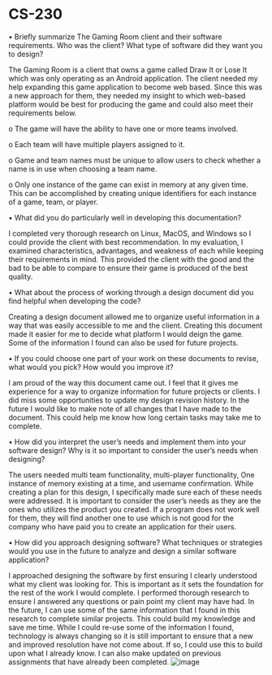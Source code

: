 # CS-230

•	Briefly summarize The Gaming Room client and their software requirements. Who was the client? What type of software did they want you to design? 

The Gaming Room is a client that owns a game called Draw It or Lose It which was only operating as an Android application. The client needed my help expanding this game application to become web based. Since this was a new approach for them, they needed my insight to which web-based platform would be best for producing the game and could also meet their requirements below. 

o	The game will have the ability to have one or more teams involved.

o	Each team will have multiple players assigned to it.

o	Game and team names must be unique to allow users to check whether a name is in use when choosing a team name.

o	Only one instance of the game can exist in memory at any given time. This can be accomplished by creating unique identifiers for each instance of a game, team, or player.

•	What did you do particularly well in developing this documentation?

I completed very thorough research on Linux, MacOS, and Windows so I could provide the client with best recommendation. In my evaluation, I examined characteristics, advantages, and weakness of each while keeping their requirements in mind. This provided the client with the good and the bad to be able to compare to ensure their game is produced of the best quality. 

•	What about the process of working through a design document did you find helpful when developing the code?

Creating a design document allowed me to organize useful information in a way that was easily accessible to me and the client. Creating this document made it easier for me to decide what platform I would deign the game. Some of the information I found can also be used for future projects. 

•	If you could choose one part of your work on these documents to revise, what would you pick? How would you improve it?

I am proud of the way this document came out. I feel that it gives me experience for a way to organize information for future projects or clients. I did miss some opportunities to update my design revision history. In the future I would like to make note of all changes that I have made to the document. This could help me know how long certain tasks may take me to complete. 

•	How did you interpret the user’s needs and implement them into your software design? Why is it so important to consider the user’s needs when designing?

The users needed multi team functionality, multi-player functionality, One instance of memory existing at a time, and username confirmation. While creating a plan for this design, I specifically made sure each of these needs were addressed. It is important to consider the user’s needs as they are the ones who utilizes the product you created. If a program does not work well for them, they will find another one to use which is not good for the company who have paid you to create an application for their users.   

•	How did you approach designing software? What techniques or strategies would you use in the future to analyze and design a similar software application? 

I approached designing the software by first ensuring I clearly understood what my client was looking for. This is important as it sets the foundation for the rest of the work I would complete. I performed thorough research to ensure I answered any questions or pain point my client may have had. In the future, I can use some of the same information that I found in this research to complete similar projects. This could build my knowledge and save me time. While I could re-use some of the information I found, technology is always changing so it is still important to ensure that a new and improved resolution have not come about. If so, I could use this to build upon what I already know. I can also make updated on previous assignments that have already been completed. 
![image](https://github.com/user-attachments/assets/809ba7e5-c40b-469e-9a5d-df9400348a00)

